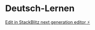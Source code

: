 # Deutsch-Lernen

[Edit in StackBlitz next generation editor ⚡️](https://stackblitz.com/~/github.com/youssef-moussa-650/Deutsch-Lernen)